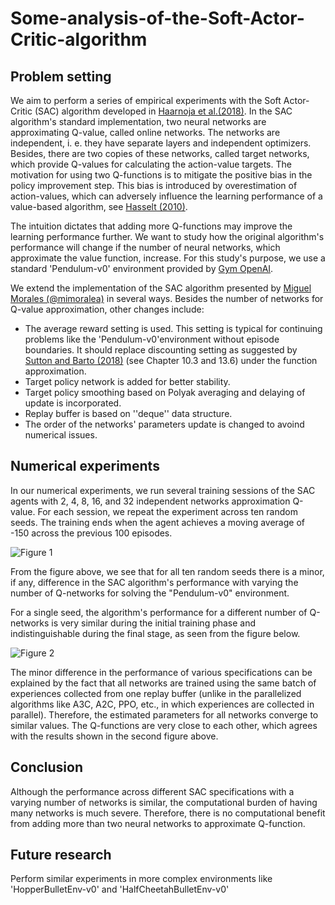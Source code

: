 # Some-analysis-of-the-Soft-Actor-Critic-algorithm

## Problem setting
We aim to perform a series of empirical experiments with the Soft Actor-Critic (SAC) algorithm developed in [Haarnoja et al.(2018)](https://arxiv.org/abs/1801.01290). In the SAC algorithm's standard implementation, two neural networks are approximating Q-value, called online networks. The networks are independent, i. e. they have separate layers and independent optimizers. Besides, there are two copies of these networks, called target networks, which provide Q-values for calculating the action-value targets. The motivation for using two Q-functions is to mitigate the positive bias in the policy improvement step. This bias is introduced by overestimation of action-values, which can adversely influence the learning performance of a value-based algorithm, see [Hasselt (2010)](https://papers.nips.cc/paper/2010/hash/091d584fced301b442654dd8c23b3fc9-Abstract.html).

The intuition dictates that adding more Q-functions may improve the learning performance further. We want to study how the original algorithm's performance will change if the number of neural networks, which approximate the value function, increase. For this study's purpose, we use a standard 'Pendulum-v0' environment provided by [Gym OpenAI](https://gym.openai.com/envs/Pendulum-v0/).

We extend the implementation of the SAC algorithm presented by [Miguel Morales (@mimoralea)](https://github.com/mimoralea) in several ways. Besides the number of networks for Q-value approximation, other changes include:
* The average reward setting is used. This setting is typical for continuing problems like the 'Pendulum-v0'environment without episode boundaries. It should replace discounting setting as suggested by [Sutton and Barto (2018)](http://www.incompleteideas.net/book/RLbook2020.pdf) (see Chapter 10.3 and 13.6) under the function approximation.
* Target policy network is added for better stability. 
* Target policy smoothing based on Polyak averaging and delaying of update is incorporated.
* Replay buffer is based on ''deque'' data structure.
* The order of the networks' parameters update is changed to avoind numerical issues.


## Numerical experiments
In our numerical experiments, we run several training sessions of the SAC agents with 2, 4, 8, 16, and 32 independent networks approximation Q-value. For each session, we repeat the experiment across ten random seeds. The training ends when the agent achieves a moving average of -150 across the previous 100 episodes. 

![Figure 1](https://github.com/NikolayGudkov/Some-analysis-of-the-Soft-Actor-Critic-algorithm/blob/main/SAC_plus_1.png)

From the figure above, we see that for all ten random seeds there is a minor, if any, difference in the SAC algorithm's performance with varying the number of Q-networks for solving the "Pendulum-v0" environment.

For a single seed, the algorithm's performance for a different number of Q-networks is very similar during the initial training phase and indistinguishable during the final stage, as seen from the figure below.

![Figure 2](https://github.com/NikolayGudkov/Some-analysis-of-the-Soft-Actor-Critic-algorithm/blob/main/SAC_plus_2.png)

The minor difference in the performance of various specifications can be explained by the fact that all networks are trained using the same batch of experiences collected from one replay buffer (unlike in the parallelized algorithms like A3C, A2C, PPO, etc., in which experiences are collected in parallel). Therefore, the estimated parameters for all networks converge to similar values. The Q-functions are very close to each other, which agrees with the results shown in the second figure above.

## Conclusion
Although the performance across different SAC specifications with a varying number of networks is similar, the computational burden of having many networks is much severe. Therefore, there is no computational benefit from adding more than two neural networks to approximate Q-function.

## Future research
Perform similar experiments in more complex environments like 'HopperBulletEnv-v0' and 'HalfCheetahBulletEnv-v0'
